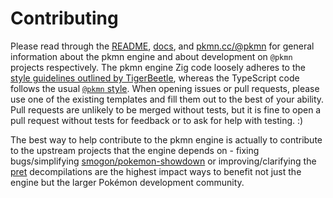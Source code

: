# Contributing

Please read through the [README](../README.md), [docs](../docs), and
[pkmn.cc/@pkmn](https://pkmn.cc/@pkmn/) for general information about the pkmn engine and about
development on `@pkmn` projects respectively. The pkmn engine Zig code loosely adheres to the [style
guidelines outlined by
TigerBeetle](https://github.com/tigerbeetledb/tigerbeetle/blob/main/docs/TIGER_STYLE.md), whereas
the TypeScript code follows the usual [`@pkmn` style](https://pkmn.cc/@pkmn/#style). When opening
issues or pull requests, please use one of the existing templates and fill them out to the best of
your ability. Pull requests are unlikely to be merged without tests, but it is fine to open a pull
request without tests for feedback or to ask for help with testing. :)

The best way to help contribute to the pkmn engine is actually to contribute to the upstream
projects that the engine depends on - fixing bugs/simplifying
[smogon/pokemon-showdown](https://github.com/smogon/pokemon-showdown) or improving/clarifying the
[pret](https://github.com/pret) decompilations are the highest impact ways to benefit not just the
engine but the larger Pokémon development community.
